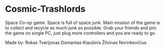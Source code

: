 # Cosmic-Trashlords
Space Co-op game. Space is full of space junk. Main mission of the game is to collect and recycle as much junk as possible. Grab your friends and join the game on single PC, just plug more controllers and you are ready to go.

Made by:
Rokas Tverijonas
Domantas Kiaušinis
Žilvinas Norinkevičius
